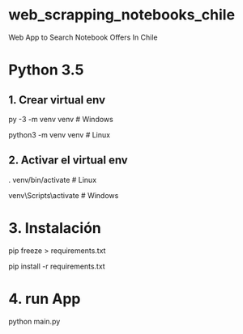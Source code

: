 # web_scrapping_notebooks_chile
Web App to Search Notebook Offers In Chile
# Python 3.5
## 1. Crear virtual env
py -3 -m venv venv  # Windows

python3 -m venv venv  # Linux

## 2. Activar el virtual env
. venv/bin/activate  # Linux

venv\Scripts\activate  # Windows

# 3. Instalación
pip freeze > requirements.txt
 
pip install -r requirements.txt  

# 4. run App
python main.py
